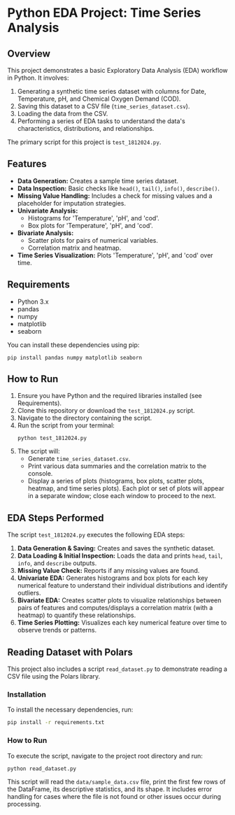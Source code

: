# Python EDA Project: Time Series Analysis

## Overview

This project demonstrates a basic Exploratory Data Analysis (EDA) workflow in Python. It involves:
1.  Generating a synthetic time series dataset with columns for Date, Temperature, pH, and Chemical Oxygen Demand (COD).
2.  Saving this dataset to a CSV file (`time_series_dataset.csv`).
3.  Loading the data from the CSV.
4.  Performing a series of EDA tasks to understand the data's characteristics, distributions, and relationships.

The primary script for this project is `test_1812024.py`.

## Features

*   **Data Generation:** Creates a sample time series dataset.
*   **Data Inspection:** Basic checks like `head()`, `tail()`, `info()`, `describe()`.
*   **Missing Value Handling:** Includes a check for missing values and a placeholder for imputation strategies.
*   **Univariate Analysis:**
    *   Histograms for 'Temperature', 'pH', and 'cod'.
    *   Box plots for 'Temperature', 'pH', and 'cod'.
*   **Bivariate Analysis:**
    *   Scatter plots for pairs of numerical variables.
    *   Correlation matrix and heatmap.
*   **Time Series Visualization:** Plots 'Temperature', 'pH', and 'cod' over time.

## Requirements

*   Python 3.x
*   pandas
*   numpy
*   matplotlib
*   seaborn

You can install these dependencies using pip:
```
pip install pandas numpy matplotlib seaborn
```

## How to Run

1.  Ensure you have Python and the required libraries installed (see Requirements).
2.  Clone this repository or download the `test_1812024.py` script.
3.  Navigate to the directory containing the script.
4.  Run the script from your terminal:
    ```
    python test_1812024.py
    ```
5.  The script will:
    *   Generate `time_series_dataset.csv`.
    *   Print various data summaries and the correlation matrix to the console.
    *   Display a series of plots (histograms, box plots, scatter plots, heatmap, and time series plots). Each plot or set of plots will appear in a separate window; close each window to proceed to the next.

## EDA Steps Performed

The script `test_1812024.py` executes the following EDA steps:

1.  **Data Generation & Saving:** Creates and saves the synthetic dataset.
2.  **Data Loading & Initial Inspection:** Loads the data and prints `head`, `tail`, `info`, and `describe` outputs.
3.  **Missing Value Check:** Reports if any missing values are found.
4.  **Univariate EDA:** Generates histograms and box plots for each key numerical feature to understand their individual distributions and identify outliers.
5.  **Bivariate EDA:** Creates scatter plots to visualize relationships between pairs of features and computes/displays a correlation matrix (with a heatmap) to quantify these relationships.
6.  **Time Series Plotting:** Visualizes each key numerical feature over time to observe trends or patterns.

## Reading Dataset with Polars

This project also includes a script `read_dataset.py` to demonstrate reading a CSV file using the Polars library.

### Installation

To install the necessary dependencies, run:
```bash
pip install -r requirements.txt
```

### How to Run

To execute the script, navigate to the project root directory and run:
```bash
python read_dataset.py
```
This script will read the `data/sample_data.csv` file, print the first few rows of the DataFrame, its descriptive statistics, and its shape. It includes error handling for cases where the file is not found or other issues occur during processing.
